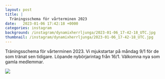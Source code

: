 ```yaml
---
layout: post
title: |
  Träningsschema för vårterminen 2023
date:   2023-01-06 17:42:18 +0000
categories: instagram
background: /instagram/dynamixherrljunga/2023-01-06_17-42-18_UTC.jpg
thumbnail: /instagram/dynamixherrljunga/2023-01-06_17-42-18_UTC.jpg
---
```

Träningsschema för vårterminen 2023. Vi mjukstartar på måndag 9/1 för de som tränat sen tidigare. Löpande nybörjarintag från 16/1. Välkomna nya som gamla medlemmar.



<img src='/www-dynamix-herrljunga/instagram/dynamixherrljunga/2023-01-06_17-42-18_UTC.jpg' class='img-fluid' />
